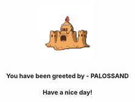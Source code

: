 <p align="center">
            <img src="https://raw.githubusercontent.com/PokeAPI/sprites/master/sprites/pokemon/770.png" width="150" height="150">
          </p>
          <h3 align="center">You have been greeted by - <b>PALOSSAND</b></h3>
          <h3 align="center">Have a nice day!</h3>
